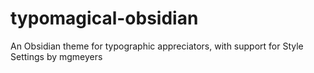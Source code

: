 # typomagical-obsidian
An Obsidian theme for typographic appreciators, with support for Style Settings by mgmeyers
